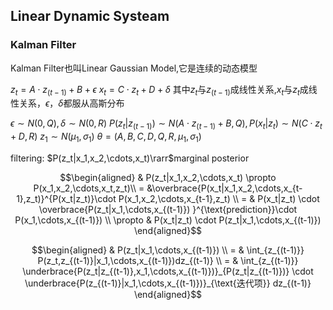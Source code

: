 ## Linear Dynamic Systeam

### Kalman Filter

Kalman Filter也叫Linear Gaussian Model,它是连续的动态模型

$z_t=A\cdot z_{(t-1)} + B + \epsilon$
$x_t=C\cdot z_{t} + D + \delta$
其中$z_t$与$z_{(t-1)}$成线性关系,$x_t$与$z_t$成线性关系，$\epsilon，\delta$都服从高斯分布

$\epsilon\sim N(0,Q),\delta\sim N(0,R)$
$P(z_t|z_{(t-1)})\sim N(A\cdot z_{(t-1)}+B,Q),P(x_t|z_{t})\sim N(C\cdot z_{t}+D,R)$
$z_1\sim N(\mu_1,\sigma_1)$
$\theta = (A,B,C,D,Q,R,\mu_1,\sigma_1)$

filtering: $P(z_t|x_1,x_2,\cdots,x_t)\rarr$marginal posterior

$$\begin{aligned}
& P(z_t|x_1,x_2,\cdots,x_t) \propto P(x_1,x_2,\cdots,x_t,z_t)\\ 
= &\overbrace{P(x_t|x_1,x_2,\cdots,x_{t-1},z_t)}^{P(x_t|z_t)}\cdot P(x_1,x_2,\cdots,x_{t-1},z_t) \\
= & P(x_t|z_t) \cdot \overbrace{P(z_t|x_1,\cdots,x_{(t-1)}) }^{\text{prediction}}\cdot P(x_1,\cdots,x_{(t-1)}) \\
\propto & P(x_t|z_t) \cdot P(z_t|x_1,\cdots,x_{(t-1)})
\end{aligned}$$

$$\begin{aligned}
& P(z_t|x_1,\cdots,x_{(t-1)}) \\
= & \int_{z_{(t-1)}} P(z_t,z_{(t-1)}|x_1,\cdots,x_{(t-1)})dz_{(t-1)} \\
= & \int_{z_{(t-1)}} \underbrace{P(z_t|z_{(t-1)},x_1,\cdots,x_{(t-1)})}_{P(z_t|z_{(t-1)})} \cdot \underbrace{P(z_{(t-1)}|x_1,\cdots,x_{(t-1)})}_{\text{迭代项}} dz_{(t-1)}
\end{aligned}$$

